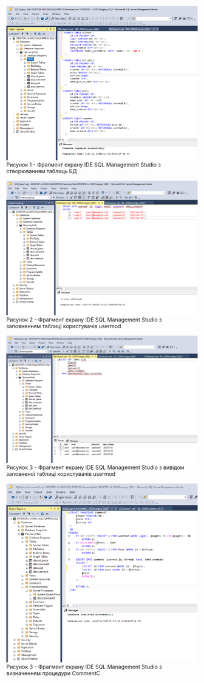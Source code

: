 ![ConstructDB_1](/3-SoftwareConstruction/2-IDE/ConstructDB_1.png)<br>
Рисунок 1 - Фрагмент екрану IDE SQL Management Studio з створюванням таблиць БД<br><br>
![ConstructDB_2](/3-SoftwareConstruction/2-IDE/ConstructDB_2.png)<br>
Рисунок 2 - Фрагмент екрану IDE SQL Management Studio з заповненням таблиці користувачів usermod<br><br>
![ConstructDB_3](/3-SoftwareConstruction/2-IDE/ConstructDB_3.png)<br>
Рисунок 3 - Фрагмент екрану IDE SQL Management Studio з вивідом заповненої таблиці користувачів usermod<br><br>
![ConstructDB_3](/3-SoftwareConstruction/2-IDE/ConstructDB_4.png)<br>
Рисунок 3 - Фрагмент екрану IDE SQL Management Studio з визначенням процедури CommentC